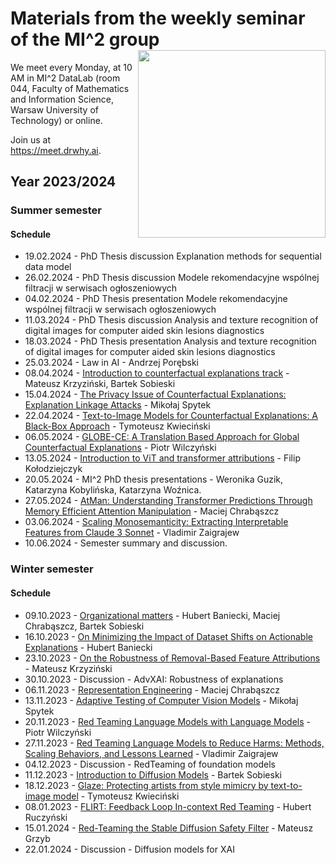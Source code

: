 # Materials from the weekly seminar of the MI^2 group  <img src="prezentacja.png" align="right" width="300"/>

We meet every Monday, at 10 AM in MI^2 DataLab (room 044, Faculty of Mathematics and Information Science, Warsaw University of Technology) or online.

Join us at https://meet.drwhy.ai.

## Year 2023/2024

### Summer semester

#### Schedule

* 19.02.2024 - PhD Thesis discussion Explanation methods for sequential data model
* 26.02.2024 - PhD Thesis discussion Modele rekomendacyjne wspólnej filtracji w serwisach ogłoszeniowych
* 04.02.2024 - PhD Thesis presentation Modele rekomendacyjne wspólnej filtracji w serwisach ogłoszeniowych
* 11.03.2024 - PhD Thesis discussion Analysis and texture recognition of digital images for computer aided skin lesions diagnostics
* 18.03.2024 - PhD Thesis presentation Analysis and texture recognition of digital images for computer aided skin lesions diagnostics
* 25.03.2024 - Law in AI - Andrzej Porębski
* 08.04.2024 - [Introduction to counterfactual explanations track](https://github.com/MI2DataLab/MI2DataLab_Seminarium/tree/master/2024/2024_04_08_Intro_to_CEs) - Mateusz Krzyziński, Bartek Sobieski
* 15.04.2024 - [The Privacy Issue of Counterfactual Explanations: Explanation Linkage Attacks](https://github.com/HubertR21/MI2DataLab_Seminarium/tree/master/2024/2024_04_15_explanation_linkage_attacks) - Mikołaj Spytek
* 22.04.2024 - [Text-to-Image Models for Counterfactual Explanations: A Black-Box Approach](https://github.com/MI2DataLab/MI2DataLab_Seminarium/tree/master/2024/2024_04_22_TIME_Text-To-Image_For_Counterfactual_Explanations) - Tymoteusz Kwieciński
* 06.05.2024 - [GLOBE-CE: A Translation Based Approach for Global Counterfactual Explanations](https://github.com/MI2DataLab/MI2DataLab_Seminarium/tree/master/2024/2024_05_06_GLOBE-CE) - Piotr Wilczyński
* 13.05.2024 - [Introduction to ViT and transformer attributions](https://github.com/MI2DataLab/MI2DataLab_Seminarium/tree/master/2024/2024_05_13_Introduction_to_Visual_Transformers_and_Transformer_Attributions/) - Filip Kołodziejczyk
* 20.05.2024 - MI^2 PhD thesis presentations - Weronika Guzik, Katarzyna Kobylińska, Katarzyna Woźnica.
* 27.05.2024 - [AtMan: Understanding Transformer Predictions Through Memory Efficient Attention Manipulation](https://github.com/MI2DataLab/MI2DataLab_Seminarium/tree/master/2024/2024_06_03_AtMan) - Maciej Chrabąszcz
* 03.06.2024 - [Scaling Monosemanticity: Extracting Interpretable Features from Claude 3 Sonnet](https://github.com/MI2DataLab/MI2DataLab_Seminarium/tree/master/2024/2024_06_03_Scaling_Monosemanticity) - Vladimir Zaigrajew
* 10.06.2024 - Semester summary and discussion.

### Winter semester

#### Schedule

* 09.10.2023 - [Organizational matters](https://github.com/MI2DataLab/MI2DataLab_Seminarium/tree/master/2023/2023_10_09_Organizational_matters_winter_edition) - Hubert Baniecki, Maciej Chrabąszcz, Bartek Sobieski
* 16.10.2023 - [On Minimizing the Impact of Dataset Shifts on Actionable Explanations](https://github.com/MI2DataLab/MI2DataLab_Seminarium/blob/master/2023/2023_10_16_impact_of_dataset_shifts_on_actionable_eplanations.txt) - Hubert Baniecki
* 23.10.2023 - [On the Robustness of Removal-Based Feature Attributions](https://github.com/MI2DataLab/MI2DataLab_Seminarium/tree/master/2023/2023_10_23_removal_based_attributions_robustness) - Mateusz Krzyziński
* 30.10.2023 - Discussion - AdvXAI: Robustness of explanations
* 06.11.2023 - [Representation Engineering](https://github.com/maciejchrabaszcz/MI2DataLab_Seminarium/tree/master/2023/2023_11_06_Representation_Engineering) - Maciej Chrabąszcz
* 13.11.2023 - [Adaptive Testing of Computer Vision Models](https://github.com/MI2DataLab/MI2DataLab_Seminarium/tree/master/2023/2023_11_13_Adaptive_Testing_of_Computer_Vision_Models)	 - Mikołaj Spytek
* 20.11.2023 - [Red Teaming Language Models with Language Models](https://github.com/MI2DataLab/MI2DataLab_Seminarium/tree/master/2023/2023_11_20_Red_Teaming_Language_Models_with_Language_Models) - Piotr Wilczyński
* 27.11.2023 - [Red Teaming Language Models to Reduce Harms: Methods, Scaling Behaviors, and Lessons Learned](https://github.com/MI2DataLab/MI2DataLab_Seminarium/tree/master/2023/2023_11_27_Red_Teaming_Language_Models_to_Reduce_Harms) - Vladimir Zaigrajew
* 04.12.2023 - Discussion - RedTeaming of foundation models
* 11.12.2023 - [Introduction to Diffusion Models](https://github.com/MI2DataLab/MI2DataLab_Seminarium/tree/master/2023/2023_12_11_intro_to_diffusion_models) - Bartek Sobieski
* 18.12.2023 - [Glaze: Protecting artists from style mimicry by text-to-image model](https://github.com/MI2DataLab/MI2DataLab_Seminarium/tree/master/2023/2023_12_18_glaze_protecting_artists_from_style_mimicry) - Tymoteusz Kwieciński
* 08.01.2023 - [FLIRT: Feedback Loop In-context Red Teaming](https://github.com/HubertR21/MI2DataLab_Seminarium/tree/patch-2/2024/2024_01_08_FLIRT_Feedback_Loop_In-context_Red_Teaming) - Hubert Ruczyński
* 15.01.2024 - [Red-Teaming the Stable Diffusion Safety Filter](https://github.com/MI2DataLab/MI2DataLab_Seminarium/tree/master/2023/2024_01_15_red_teaming_stable_diffusion_safety_filter) - Mateusz Grzyb
* 22.01.2024 - Discussion - Diffusion models for XAI
